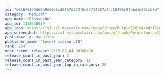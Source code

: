 ```yaml
---
id: "e01676169d69a9e0030cd8f57d673f6c85714387af4c16496c9fabd4e391cb8e"
category: "Medical"
app_name: "GlassesOn"
app_id: 1153638659
app_icon: https://is1-ssl.mzstatic.com/image/thumb/Purple126/v4/ad/f7/8a/adf78a3d-0e56-3783-70f2-056b7a2b9b66/GlassesOnAppIcon-1x_U007emarketing-0-7-0-85-220.jpeg/1024x1024bb.png
app_screenshot: https://is1-ssl.mzstatic.com/image/thumb/PurpleSource124/v4/4e/93/b1/4e93b169-08a8-394a-3789-e76e2cb492f6/393d6b8b-5b5e-4f5a-a568-4bfd91095ec5_XR_01_V2.jpg/1242x2688bb.png
publisher_id: 986272391
publisher_name: "6over6 vision LTD"
rank: 254
most_recent_release: 2023-07-04 00:00:00
release_count_in_past_year: 3
release_count_in_past_year_category: 11
release_count_in_past_year_top_in_category: 20
---
```


